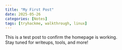 ```yaml
---
title: "My First Post"
date: 2025-05-26
categories: [Notes]
tags: [tryhackme, walkthrough, linux]
---
```


This is a test post to confirm the homepage is working.  
Stay tuned for writeups, tools, and more!
